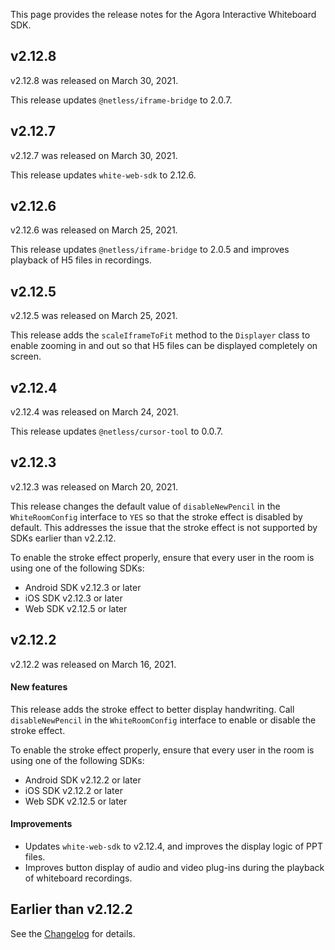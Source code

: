 This page provides the release notes for the Agora Interactive Whiteboard SDK.

## v2.12.8

v2.12.8 was released on March 30, 2021.

This release updates `@netless/iframe-bridge` to 2.0.7.

## v2.12.7

v2.12.7 was released on March 30, 2021.

This release updates `white-web-sdk` to 2.12.6.

## v2.12.6

v2.12.6 was released on March 25, 2021.

This release updates `@netless/iframe-bridge` to 2.0.5 and improves playback of H5 files in recordings.

## v2.12.5

v2.12.5 was released on March 25, 2021.

This release adds the `scaleIframeToFit` method to the `Displayer` class to enable zooming in and out so that H5 files can be displayed completely on screen.

## v2.12.4

v2.12.4 was released on March 24, 2021.

This release updates `@netless/cursor-tool` to 0.0.7.

## v2.12.3

v2.12.3 was released on March 20, 2021.

This release changes the default value of `disableNewPencil` in the `WhiteRoomConfig` interface to `YES` so that the stroke effect is disabled by default. This addresses the issue that the stroke effect is not supported by SDKs earlier than v2.2.12.

<div class="alert note">To enable the stroke effect properly, ensure that every user in the room is using one of the following SDKs:

- Android SDK v2.12.3 or later
- iOS SDK v2.12.3 or later
- Web SDK v2.12.5 or later</div>

## v2.12.2

v2.12.2 was released on March 16, 2021.

#### New features

This release adds the stroke effect to better display handwriting. Call `disableNewPencil` in the `WhiteRoomConfig` interface to enable or disable the stroke effect.

<div class="alert note">To enable the stroke effect properly, ensure that every user in the room is using one of the following SDKs:

- Android SDK v2.12.2 or later
- iOS SDK v2.12.2 or later
- Web SDK v2.12.5 or later</div>

#### Improvements

- Updates `white-web-sdk` to v2.12.4, and improves the display logic of PPT files.
- Improves button display of audio and video plug-ins during the playback of whiteboard recordings.

## Earlier than v2.12.2
See the [Changelog](https://developer.netless.link/ios-zh/home/ios-changelog) for details.